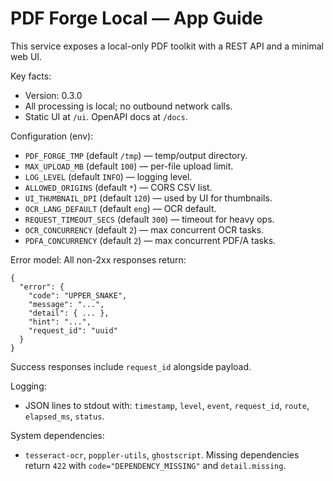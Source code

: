 # PDF Forge Local — App Guide

This service exposes a local-only PDF toolkit with a REST API and a minimal web UI.

Key facts:
- Version: 0.3.0
- All processing is local; no outbound network calls.
- Static UI at `/ui`. OpenAPI docs at `/docs`.

Configuration (env):
- `PDF_FORGE_TMP` (default `/tmp`) — temp/output directory.
- `MAX_UPLOAD_MB` (default `100`) — per-file upload limit.
- `LOG_LEVEL` (default `INFO`) — logging level.
- `ALLOWED_ORIGINS` (default `*`) — CORS CSV list.
- `UI_THUMBNAIL_DPI` (default `120`) — used by UI for thumbnails.
- `OCR_LANG_DEFAULT` (default `eng`) — OCR default.
- `REQUEST_TIMEOUT_SECS` (default `300`) — timeout for heavy ops.
- `OCR_CONCURRENCY` (default `2`) — max concurrent OCR tasks.
- `PDFA_CONCURRENCY` (default `2`) — max concurrent PDF/A tasks.

Error model:
All non-2xx responses return:
```
{
  "error": {
    "code": "UPPER_SNAKE",
    "message": "...",
    "detail": { ... },
    "hint": "...",
    "request_id": "uuid"
  }
}
```

Success responses include `request_id` alongside payload.

Logging:
- JSON lines to stdout with: `timestamp`, `level`, `event`, `request_id`, `route`, `elapsed_ms`, `status`.

System dependencies:
- `tesseract-ocr`, `poppler-utils`, `ghostscript`.
Missing dependencies return `422` with `code="DEPENDENCY_MISSING"` and `detail.missing`.

